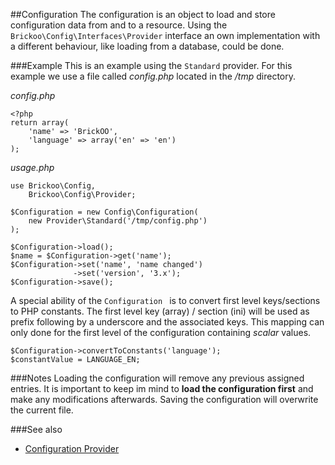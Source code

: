 ##Configuration
The configuration is an object to load and store configuration data from and to a resource.
Using the `Brickoo\Config\Interfaces\Provider` interface an own implementation with a different behaviour, 
like loading from a database, could be done.


###Example
This is an example using the `Standard` provider.
For this example we use a file called *config.php* located in the */tmp* directory.

*config.php*

    <?php
    return array(
        'name' => 'BrickOO',
        'language' => array('en' => 'en')
    );

*usage.php*

    use Brickoo\Config,
        Brickoo\Config\Provider;

    $Configuration = new Config\Configuration(
        new Provider\Standard('/tmp/config.php')
    );

    $Configuration->load();
    $name = $Configuration->get('name');
    $Configuration->set('name', 'name changed')
                  ->set('version', '3.x');
    $Configuration->save();

A special ability of the `Configuration ` is to convert first level keys/sections to PHP constants.
The first level key (array) / section (ini) will be used as prefix following by a underscore and the associated keys.
This mapping can only done for the first level of the configuration containing *scalar* values.

    $Configuration->convertToConstants('language');
    $constantValue = LANGUAGE_EN;


###Notes
Loading the configuration will remove any previous assigned entries. 
It is important to keep im mind to **load the configuration first** and make any modifications afterwards. 
Saving the configuration will overwrite the current file.


###See also
- [Configuration Provider](https://github.com/brickoo/brickoo/tree/master/src/Brickoo/Config/Provider)